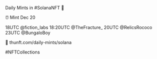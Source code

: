 Daily Mints in #SolanaNFT 🚀

⏰ Mint Dec 20

18UTC @fiction_labs
18:20UTC @TheFracture_
20UTC @RelicsRococo
23UTC @BungaloBoy

🔗 thunft.com/daily-mints/solana

#NFTCollections